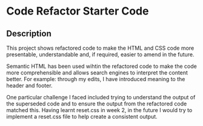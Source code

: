 # Code Refactor Starter Code
## Description
This project shows refactored code to make the HTML and CSS code more presentable, understandable and, if required, easier to amend in the future.

Semantic HTML has been used wihtin the refactored code to make the code more comprehensible and allows search engines to interpret the content better.
For example: through my edits, I have introduced meaning to the header and footer.

One particular challenge I faced included trying to understand the output of the superseded code and to ensure the output from the refactored code matched this.  Having learnt reset.css in week 2, in the future I would try to implement a reset.css file to help create a consistent output.

